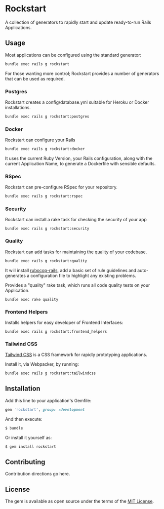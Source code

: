 # Rockstart
A collection of generators to rapidly start and update ready-to-run Rails Applications.

## Usage
Most applications can be configured using the standard generator:

```bash
bundle exec rails g rockstart
```

For those wanting more control; Rockstart provides a number of generators that can be used as required.

### Postgres
Rockstart creates a config/database.yml suitable for Heroku or Docker installations.

```bash
bundle exec rails g rockstart:postgres
```

### Docker
Rockstart can configure your Rails

```bash
bundle exec rails g rockstart:docker
```

It uses the current Ruby Version, your Rails configuration, along with the current Application Name, to generate a Dockerfile with sensible defaults.

### RSpec

Rockstart can pre-configure RSpec for your repository.

```bash
bundle exec rails g rockstart:rspec
```

### Security

Rockstart can install a rake task for checking the security of your app

```
bundle exec rails g rockstart:security
```

### Quality

Rockstart can add tasks for maintaining the quality of your codebase.

```bash
bundle exec rails g rockstart:quality
```

It will install [rubocop-rails](https://github.com/rubocop-hq/rubocop-rails), add a basic set of rule guidelines and auto-generates a configuration file to highlight any existing problems.

Provides a "quality" rake task, which runs all code quality tests on your Application.

```
bundle exec rake quality
```

### Frontend Helpers

Installs helpers for easy developer of Frontend Interfaces:

```
bundle exec rails g rockstart:frontend_helpers
```

### Tailwind CSS

[Tailwind CSS](https://tailwindcss.com) is a CSS framework for rapidly prototyping applications.

Install it, via Webpacker, by running:

```bash
bundle exec rails g rockstart:tailwindcss
```

## Installation
Add this line to your application's Gemfile:

```ruby
gem 'rockstart', group: :development
```

And then execute:
```bash
$ bundle
```

Or install it yourself as:
```bash
$ gem install rockstart
```

## Contributing
Contribution directions go here.

## License
The gem is available as open source under the terms of the [MIT License](https://opensource.org/licenses/MIT).
